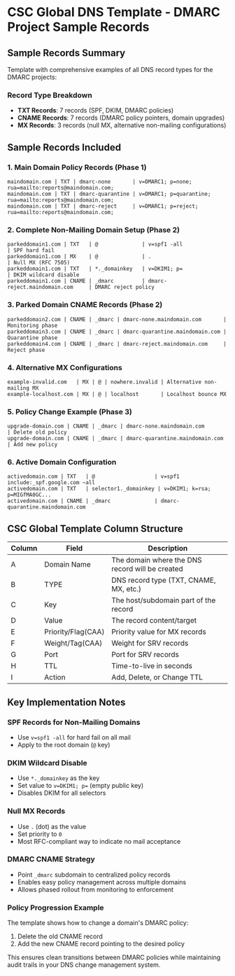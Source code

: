 # CSC Global DNS Template - DMARC Project Sample Records

## Sample Records Summary

Template with comprehensive examples of all DNS record types for the DMARC projects:

### Record Type Breakdown

-   **TXT Records**: 7 records (SPF, DKIM, DMARC policies)
-   **CNAME Records**: 7 records (DMARC policy pointers, domain upgrades)
-   **MX Records**: 3 records (null MX, alternative non-mailing configurations)

## Sample Records Included

### 1. Main Domain Policy Records (Phase 1)

```
maindomain.com | TXT | dmarc-none       | v=DMARC1; p=none; rua=mailto:reports@maindomain.com;
maindomain.com | TXT | dmarc-quarantine | v=DMARC1; p=quarantine; rua=mailto:reports@maindomain.com;
maindomain.com | TXT | dmarc-reject     | v=DMARC1; p=reject; rua=mailto:reports@maindomain.com;
```

### 2. Complete Non-Mailing Domain Setup (Phase 2)

```
parkeddomain1.com | TXT   | @              | v=spf1 -all                     | SPF hard fail
parkeddomain1.com | MX    | @              | .                               | Null MX (RFC 7505)
parkeddomain1.com | TXT   | *._domainkey   | v=DKIM1; p=                     | DKIM wildcard disable
parkeddomain1.com | CNAME | _dmarc         | dmarc-reject.maindomain.com     | DMARC reject policy
```

### 3. Parked Domain CNAME Records (Phase 2)

```
parkeddomain2.com | CNAME | _dmarc | dmarc-none.maindomain.com       | Monitoring phase
parkeddomain3.com | CNAME | _dmarc | dmarc-quarantine.maindomain.com | Quarantine phase
parkeddomain4.com | CNAME | _dmarc | dmarc-reject.maindomain.com     | Reject phase
```

### 4. Alternative MX Configurations

```
example-invalid.com   | MX | @ | nowhere.invalid | Alternative non-mailing MX
example-localhost.com | MX | @ | localhost       | Localhost bounce MX
```

### 5. Policy Change Example (Phase 3)

```
upgrade-domain.com | CNAME | _dmarc | dmarc-none.maindomain.com       | Delete old policy
upgrade-domain.com | CNAME | _dmarc | dmarc-quarantine.maindomain.com | Add new policy
```

### 6. Active Domain Configuration

```
activedomain.com | TXT   | @                   | v=spf1 include:_spf.google.com ~all
activedomain.com | TXT   | selector1._domainkey | v=DKIM1; k=rsa; p=MIGfMA0GC...
activedomain.com | CNAME | _dmarc              | dmarc-quarantine.maindomain.com
```

## CSC Global Template Column Structure

| Column | Field              | Description                                     |
|--------|--------------------|-------------------------------------------------|
| A      | Domain Name        | The domain where the DNS record will be created |
| B      | TYPE               | DNS record type (TXT, CNAME, MX, etc.)          |
| C      | Key                | The host/subdomain part of the record           |
| D      | Value              | The record content/target                       |
| E      | Priority/Flag(CAA) | Priority value for MX records                   |
| F      | Weight/Tag(CAA)    | Weight for SRV records                          |
| G      | Port               | Port for SRV records                            |
| H      | TTL                | Time-to-live in seconds                         |
| I      | Action             | Add, Delete, or Change TTL                      |

## Key Implementation Notes

### SPF Records for Non-Mailing Domains

-   Use `v=spf1 -all` for hard fail on all mail
-   Apply to the root domain (`@` key)

### DKIM Wildcard Disable

-   Use `*._domainkey` as the key
-   Set value to `v=DKIM1; p=` (empty public key)
-   Disables DKIM for all selectors

### Null MX Records

-   Use `.` (dot) as the value
-   Set priority to `0`
-   Most RFC-compliant way to indicate no mail acceptance

### DMARC CNAME Strategy

-   Point `_dmarc` subdomain to centralized policy records
-   Enables easy policy management across multiple domains
-   Allows phased rollout from monitoring to enforcement

### Policy Progression Example

The template shows how to change a domain's DMARC policy:

1.  Delete the old CNAME record
2.  Add the new CNAME record pointing to the desired policy

This ensures clean transitions between DMARC policies while maintaining audit trails in your DNS change management system.
